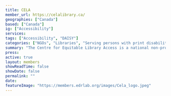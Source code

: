 ```yaml
---
title: CELA
member_url: https://celalibrary.ca/
geographies: ["Canada"]
based: ["Canada"]
ig: ["Accessibility"] 
services: 
tags: ["Accessibility", "DAISY"]
categories: ["NGOs", "Libraries", "Serving persons with print disabilities"]
summary: "The Centre for Equitable Library Access is a national non-profit organisation established by Canadian public libraries to champion the fundamental right of Canadians with print disabilities to access media and reading materials in the format of their choice."
press:
active: true
layout: members
showReadTime: false
showDate: false
permalink: ""
date: 
featureImage: "https://members.edrlab.org/images/Cela_logo.jpeg"
---
```

